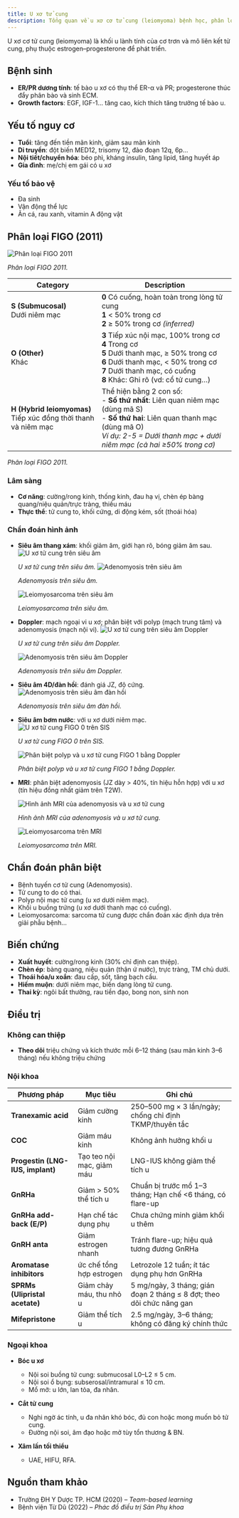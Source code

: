```yaml
---
title: U xơ tử cung
description: Tổng quan về u xơ cơ tử cung (leiomyoma) bệnh học, phân loại, chẩn đoán và điều trị nội – ngoại khoa.
---
```


U xơ cơ tử cung (leiomyoma) là khối u lành tính của cơ trơn và mô liên kết tử cung, phụ thuộc estrogen–progesterone để phát triển.

## Bệnh sinh

- **ER/PR dương tính**: tế bào u xơ có thụ thể ER-α và PR; progesterone thúc đẩy phân bào và sinh ECM.
- **Growth factors**: EGF, IGF-1… tăng cao, kích thích tăng trưởng tế bào u.

## Yếu tố nguy cơ

- **Tuổi**: tăng đến tiền mãn kinh, giảm sau mãn kinh
- **Di truyền**: đột biến MED12, trisomy 12, đảo đoạn 12q, 6p…
- **Nội tiết/chuyển hóa**: béo phì, kháng insulin, tăng lipid, tăng huyết áp
- **Gia đình**: mẹ/chị em gái có u xơ

### Yếu tố bảo vệ

- Đa sinh
- Vận động thể lực
- Ăn cá, rau xanh, vitamin A động vật

## Phân loại FIGO (2011)

![Phân loại FIGO 2011](../../../../assets/phu-khoa/u-xo-tu-cung/phan-loai-u-xo-tu-cung-figo-2011.jpg)

_Phân loại FIGO 2011._

| Category                                                          | Description                                                                                                                                                                                                       |
| ----------------------------------------------------------------- | ----------------------------------------------------------------------------------------------------------------------------------------------------------------------------------------------------------------- |
| **S (Submucosal)**<br>Dưới niêm mạc                               | **0** Có cuống, hoàn toàn trong lòng tử cung<br>**1** < 50% trong cơ<br>**2** ≥ 50% trong cơ _(inferred)_                                                                                                         |
| **O (Other)**<br>Khác                                             | **3** Tiếp xúc nội mạc, 100% trong cơ<br>**4** Trong cơ<br>**5** Dưới thanh mạc, ≥ 50% trong cơ<br>**6** Dưới thanh mạc, < 50% trong cơ<br>**7** Dưới thanh mạc, có cuống<br>**8** Khác: Ghi rõ (vd: cổ tử cung…) |
| **H (Hybrid leiomyomas)**<br>Tiếp xúc đồng thời thanh và niêm mạc | Thể hiện bằng 2 con số:<br>- **Số thứ nhất**: Liên quan niêm mạc (dùng mã S)<br>- **Số thứ hai**: Liên quan thanh mạc (dùng mã O)<br>_Ví dụ: 2-5 = Dưới thanh mạc + dưới niêm mạc (cả hai ≥50% trong cơ)_         |

_Phân loại FIGO 2011._

### Lâm sàng

- **Cơ năng**: cường/rong kinh, thống kinh, đau hạ vị, chèn ép bàng quang/niệu quản/trực tràng, thiếu máu
- **Thực thể**: tử cung to, khối cứng, di động kém, sốt (thoái hóa)

### Chẩn đoán hình ảnh

- **Siêu âm thang xám**: khối giảm âm, giới hạn rõ, bóng giảm âm sau.
  ![U xơ tử cung trên siêu âm](../../../../assets/phu-khoa/u-xo-tu-cung/u-xo-tu-cung-tren-sieu-am.png)

  _U xơ tử cung trên siêu âm._
  ![Adenomyosis trên siêu âm](../../../../assets/phu-khoa/u-xo-tu-cung/adenomyosis-tren-sieu-am.png)

  _Adenomyosis trên siêu âm._

  ![Leiomyosarcoma trên siêu âm](../../../../assets/phu-khoa/u-xo-tu-cung/leiomyosarcoma-tren-sieu-am.png)

  _Leiomyosarcoma trên siêu âm._

- **Doppler**: mạch ngoại vi u xơ; phân biệt với polyp (mạch trung tâm) và adenomyosis (mạch nội vi).
  ![U xơ tử cung trên siêu âm Doppler](../../../../assets/phu-khoa/u-xo-tu-cung/u-xo-tu-cung-tren-sieu-am-doppler.png)

  _U xơ tử cung trên siêu âm Doppler._

  ![Adenomyosis trên siêu âm Doppler](../../../../assets/phu-khoa/u-xo-tu-cung/adenomyosis-tren-sieu-am-doppler.png)

  _Adenomyosis trên siêu âm Doppler._

- **Siêu âm 4D/đàn hồi**: đánh giá JZ, độ cứng.
  ![Adenomyosis trên siêu âm đàn hồi](../../../../assets/phu-khoa/u-xo-tu-cung/adenomyosis-tren-sieu-am-dan-hoi.png)

  _Adenomyosis trên siêu âm đàn hồi._

- **Siêu âm bơm nước**: với u xơ dưới niêm mạc.
  ![U xơ tử cung FIGO 0 trên SIS](../../../../assets/phu-khoa/u-xo-tu-cung/u-xo-tu-cung-figo-0-qua-sis.png)

  _U xơ tử cung FIGO 0 trên SIS._

  ![Phân biệt polyp và u xơ tử cung FIGO 1 bằng Doppler](../../../../assets/phu-khoa/u-xo-tu-cung/phan-biet-polyp-va-u-xo-tu-cung-figo-1-bang-doppler.png)

  _Phân biệt polyp và u xơ tử cung FIGO 1 bằng Doppler._

- **MRI**: phân biệt adenomyosis (JZ dày > 40%, tín hiệu hỗn hợp) với u xơ (tín hiệu đồng nhất giảm trên T2W).

  ![Hình ảnh MRI của adenomyosis và u xơ tử cung](../../../../assets/phu-khoa/u-xo-tu-cung/adenomyosis-u-xo-tu-cung-tren-mri.png)

  _Hình ảnh MRI của adenomyosis và u xơ tử cung._

  ![Leiomyosarcoma trên MRI](../../../../assets/phu-khoa/u-xo-tu-cung/leiomyosarcoma-tren-mri.png)

  _Leiomyosarcoma trên MRI._

## Chẩn đoán phân biệt

- Bệnh tuyến cơ tử cung (Adenomyosis).
- Tử cung to do có thai.
- Polyp nội mạc tử cung (u xơ dưới niêm mạc).
- Khối u buồng trứng (u xơ dưới thanh mạc có cuống).
- Leiomyosarcoma: sarcoma tử cung được chẩn đoán xác định dựa trên giải phẫu bệnh…

## Biến chứng

- **Xuất huyết**: cường/rong kinh (30% chỉ định can thiệp).
- **Chèn ép**: bàng quang, niệu quản (thận ứ nước), trực tràng, TM chủ dưới.
- **Thoái hóa/u xoắn**: đau cấp, sốt, tăng bạch cầu.
- **Hiếm muộn**: dưới niêm mạc, biến dạng lòng tử cung.
- **Thai kỳ**: ngôi bất thường, rau tiền đạo, bong non, sinh non

## Điều trị

### Không can thiệp

- **Theo dõi** triệu chứng và kích thước mỗi 6–12 tháng (sau mãn kinh 3–6 tháng) nếu không triệu chứng

### Nội khoa

| Phương pháp                      | Mục tiêu                  | Ghi chú                                                               |
| -------------------------------- | ------------------------- | --------------------------------------------------------------------- |
| **Tranexamic acid**              | Giảm cường kinh           | 250–500 mg × 3 lần/ngày; chống chỉ định TKMP/thuyên tắc               |
| **COC**                          | Giảm máu kinh             | Không ảnh hưởng khối u                                                |
| **Progestin (LNG-IUS, implant)** | Tạo teo nội mạc, giảm máu | LNG-IUS không giảm thể tích u                                         |
| **GnRHa**                        | Giảm > 50% thể tích u     | Chuẩn bị trước mổ 1–3 tháng; Hạn chế <6 tháng, có flare-up            |
| **GnRHa add-back (E/P)**         | Hạn chế tác dụng phụ      | Chưa chứng minh giảm khối u thêm                                      |
| **GnRH anta**                    | Giảm estrogen nhanh       | Tránh flare-up; hiệu quả tương đương GnRHa                            |
| **Aromatase inhibitors**         | ức chế tổng hợp estrogen  | Letrozole 12 tuần; ít tác dụng phụ hơn GnRHa                          |
| **SPRMs (Ulipristal acetate)**   | Giảm chảy máu, thu nhỏ u  | 5 mg/ngày, 3 tháng; gián đoạn 2 tháng ≤ 8 đợt; theo dõi chức năng gan |
| **Mifepristone**                 | Giảm thể tích u           | 2.5 mg/ngày, 3–6 tháng; không có đăng ký chính thức                   |

### Ngoại khoa

- **Bóc u xơ**

  - Nội soi buồng tử cung: submucosal L0–L2 ≤ 5 cm.
  - Nội soi ổ bụng: subserosal/intramural ≤ 10 cm.
  - Mổ mở: u lớn, lan tỏa, đa nhân.

- **Cắt tử cung**

  - Nghi ngờ ác tính, u đa nhân khó bóc, đủ con hoặc mong muốn bỏ tử cung.
  - Đường nội soi, âm đạo hoặc mở tùy tổn thương & BN.

- **Xâm lấn tối thiểu**
  - UAE, HIFU, RFA.

## Nguồn tham khảo

- Trường ĐH Y Dược TP. HCM (2020) – _Team-based learning_
- Bệnh viện Từ Dũ (2022) – _Phác đồ điều trị Sản Phụ khoa_
